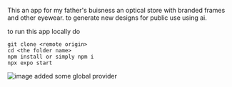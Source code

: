 This an app for my father's buisness an optical store with branded frames and other eyewear.
to generate new designs for public use using ai.


to run this app locally do
```
git clone <remote origin>
cd <the folder name>
npm install or simply npm i
npx expo start
```
![image](https://github.com/kartiksaxena532/RNStarter-with-Tailwind/assets/92146206/a8b078a9-2666-4f74-b531-e25fbe44293b)
added some global provider
